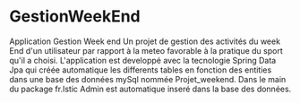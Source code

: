 # GestionWeekEnd
Application Gestion Week end 
Un projet de gestion des activités du week End d'un utilisateur par rapport à la meteo favorable à la pratique du sport qu'il a choisi.
L'application est developpé avec la tecnologie Spring Data Jpa qui créée automatique les differents tables en fonction des entities dans une base des données mySql nommée Projet_weekend.
Dans le main du package fr.Istic Admin est automatique inseré dans la base des données.
